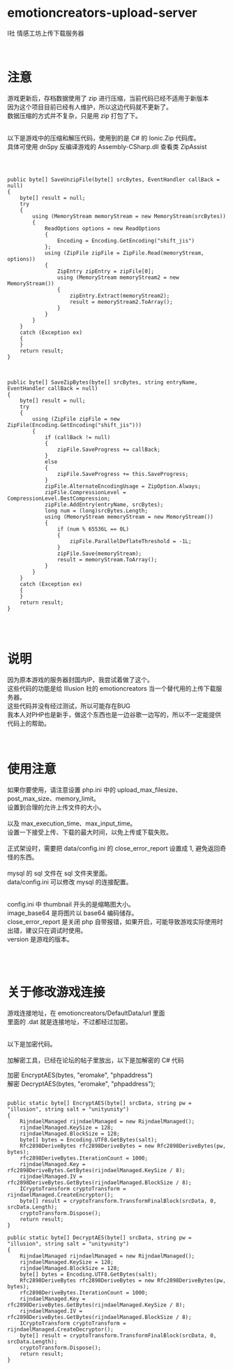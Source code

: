 # emotioncreators-upload-server
I社 情感工坊上传下载服务器

<br />

<h1>注意</h1>
游戏更新后，存档数据使用了 zip 进行压缩，当前代码已经不适用于新版本<br />
因为这个项目目前已经有人维护，所以这边代码就不更新了。<br />
数据压缩的方式并不复杂，只是用 zip 打包了下。<br /><br />

以下是游戏中的压缩和解压代码，使用到的是 C# 的 Ionic.Zip 代码库。<br />
具体可使用 dnSpy 反编译游戏的 Assembly-CSharp.dll 查看类 ZipAssist<br />

<br />
<pre>
<code>
public byte[] SaveUnzipFile(byte[] srcBytes, EventHandler<SaveProgressEventArgs> callBack = null)
{
	byte[] result = null;
	try
	{
		using (MemoryStream memoryStream = new MemoryStream(srcBytes))
		{
			ReadOptions options = new ReadOptions
			{
				Encoding = Encoding.GetEncoding("shift_jis")
			};
			using (ZipFile zipFile = ZipFile.Read(memoryStream, options))
			{
				ZipEntry zipEntry = zipFile[0];
				using (MemoryStream memoryStream2 = new MemoryStream())
				{
					zipEntry.Extract(memoryStream2);
					result = memoryStream2.ToArray();
				}
			}
		}
	}
	catch (Exception ex)
	{
	}
	return result;
}
</code>
</pre>

<pre>
<code>
public byte[] SaveZipBytes(byte[] srcBytes, string entryName, EventHandler<SaveProgressEventArgs> callBack = null)
{
	byte[] result = null;
	try
	{
		using (ZipFile zipFile = new ZipFile(Encoding.GetEncoding("shift_jis")))
		{
			if (callBack != null)
			{
				zipFile.SaveProgress += callBack;
			}
			else
			{
				zipFile.SaveProgress += this.SaveProgress;
			}
			zipFile.AlternateEncodingUsage = ZipOption.Always;
			zipFile.CompressionLevel = CompressionLevel.BestCompression;
			zipFile.AddEntry(entryName, srcBytes);
			long num = (long)srcBytes.Length;
			using (MemoryStream memoryStream = new MemoryStream())
			{
				if (num % 65536L == 0L)
				{
					zipFile.ParallelDeflateThreshold = -1L;
				}
				zipFile.Save(memoryStream);
				result = memoryStream.ToArray();
			}
		}
	}
	catch (Exception ex)
	{
	}
	return result;
}
</code>
</pre>

<br />

<h1>说明</h1>
因为原本游戏的服务器封国内IP，我尝试着做了这个。<br />
这些代码的功能是给 Illusion 社的 emotioncreators 当一个替代用的上传下载服务器。<br />
这些代码并没有经过测试，所以可能存在BUG<br />
我本人对PHP也是新手，做这个东西也是一边谷歌一边写的，所以不一定能提供代码上的帮助。
<br />
<br />
<br />
<h1>使用注意</h1>
如果你要使用，请注意设置 php.ini 中的 upload_max_filesize、post_max_size、memory_limit。<br />
设置到合理的允许上传文件的大小。<br />
<br />
以及 max_execution_time、max_input_time。<br />
设置一下接受上传、下载的最大时间，以免上传或下载失败。<br /><br />
正式架设时，需要把 data/config.ini 的 close_error_report 设置成 1, 避免返回奇怪的东西。
<br />
<br/>
mysql 的 sql 文件在 sql 文件夹里面。<br />
data/config.ini 可以修改 mysql 的连接配置。<br /><br />

config.ini 中 thumbnail 开头的是缩略图大小。<br />
image_base64 是将图片以 base64 编码储存。<br />
close_error_report 是关闭 php 自带报错，如果开启，可能导致游戏实际使用时出错，建议只在调试时使用。<br />
version 是游戏的版本。<br />
<br />
<br />
<br />

<h1>关于修改游戏连接</h1>
游戏连接地址，在 emotioncreators/DefaultData/url 里面<br />
里面的 .dat 就是连接地址，不过都经过加密。<br /><br />

以下是加密代码。<br /><br />
加解密工具，已经在论坛的帖子里放出，以下是加解密的 C# 代码<br />

加密 EncryptAES(bytes, "eromake", "phpaddress")<br />
解密 DecryptAES(bytes, "eromake", "phpaddress");<br />

<pre>
<code>
public static byte[] EncryptAES(byte[] srcData, string pw = "illusion", string salt = "unityunity")
{
	RijndaelManaged rijndaelManaged = new RijndaelManaged();
	rijndaelManaged.KeySize = 128;
	rijndaelManaged.BlockSize = 128;
	byte[] bytes = Encoding.UTF8.GetBytes(salt);
	Rfc2898DeriveBytes rfc2898DeriveBytes = new Rfc2898DeriveBytes(pw, bytes);
	rfc2898DeriveBytes.IterationCount = 1000;
	rijndaelManaged.Key = rfc2898DeriveBytes.GetBytes(rijndaelManaged.KeySize / 8);
	rijndaelManaged.IV = rfc2898DeriveBytes.GetBytes(rijndaelManaged.BlockSize / 8);
	ICryptoTransform cryptoTransform = rijndaelManaged.CreateEncryptor();
	byte[] result = cryptoTransform.TransformFinalBlock(srcData, 0, srcData.Length);
	cryptoTransform.Dispose();
	return result;
}

public static byte[] DecryptAES(byte[] srcData, string pw = "illusion", string salt = "unityunity")
{
	RijndaelManaged rijndaelManaged = new RijndaelManaged();
	rijndaelManaged.KeySize = 128;
	rijndaelManaged.BlockSize = 128;
	byte[] bytes = Encoding.UTF8.GetBytes(salt);
	Rfc2898DeriveBytes rfc2898DeriveBytes = new Rfc2898DeriveBytes(pw, bytes);
	rfc2898DeriveBytes.IterationCount = 1000;
	rijndaelManaged.Key = rfc2898DeriveBytes.GetBytes(rijndaelManaged.KeySize / 8);
	rijndaelManaged.IV = rfc2898DeriveBytes.GetBytes(rijndaelManaged.BlockSize / 8);
	ICryptoTransform cryptoTransform = rijndaelManaged.CreateDecryptor();
	byte[] result = cryptoTransform.TransformFinalBlock(srcData, 0, srcData.Length);
	cryptoTransform.Dispose();
	return result;
}
</code>
</pre>
